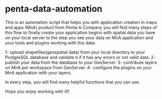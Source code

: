 # penta-data-automation

This is an automation script that helps you with application creation in maps and apps (MnA) product from Penta-b Company
you will find many steps of this flow to finally create your application begins with spatial data you have on your local server to the step you see your data on
MnA application and your tools and plugins working with this data.

1- upload shapefiles(geospatial data) from your local directory to your PostgreSQL database and validate it if it has any errors or not valid data.
2- publish your data from the database to your GeoServer.
3- contribute layers on MnA per workspace from GeoServer.
4- configure the plugins on your MnA application with your layers.

In every step, you will find many helpful functions that you can use.

Hope you enjoy working with it!!
